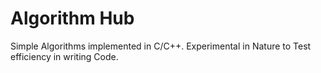 # Algorithm Hub
 Simple Algorithms implemented in C/C++. Experimental in Nature to Test efficiency in writing Code.
